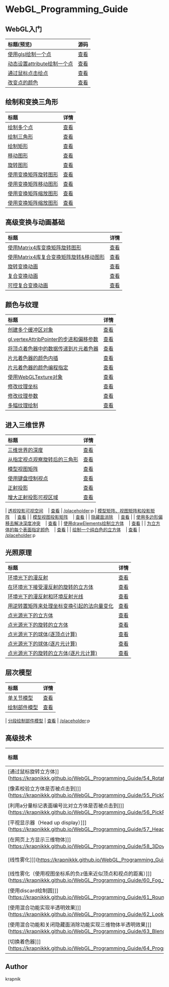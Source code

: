 # WebGL_Programming_Guide


## WebGL入门
| 标题(预览)                                                                                      |                源码                |
| :--------------------- | :---------------------: |
| [使用glsl绘制一个点](https://krapnikkk.github.io/WebGL_Programming_Guide/02_HelloPoint1/)       |  [查看](./02_HelloPoint1/main.js)  |
| [动态设置attribute绘制一个点](https://krapnikkk.github.io/WebGL_Programming_Guide/03_HelloPoint2/)       |  [查看](./03_HelloPoint2/main.js)  |
| [通过鼠标点击绘点](https://krapnikkk.github.io/WebGL_Programming_Guide/04_ClickedPoints/) | [查看](./04_ClickedPoints/main.js) |
| [改变点的颜色](https://krapnikkk.github.io/WebGL_Programming_Guide/05_ColoredPoints/)     | [查看](./05_ColoredPoints/main.js) |

[/placeholder]:p

## 绘制和变换三角形
| 标题                                                                                                     |                     详情                      |
| :------------------------------------------------------------------------------------------------------- | :-------------------------------------------: |
| [绘制多个点](https://krapnikkk.github.io/WebGL_Programming_Guide/06_MultiPoints/)                        |       [查看](./06_MultiPoints/main.js)        |
| [绘制三角形](https://krapnikkk.github.io/WebGL_Programming_Guide/07_HelloTriangle/)                      |      [查看](./07_HelloTriangle/main.js)       |
| [绘制矩形](https://krapnikkk.github.io/WebGL_Programming_Guide/08_HelloRectangle/)                       |      [查看](./08_HelloRectangle/main.js)      |
| [移动图形](https://krapnikkk.github.io/WebGL_Programming_Guide/09_TranslatedTriangle/)                   |    [查看](./09_TranslatedTriangle/main.js)    |
| [旋转图形](https://krapnikkk.github.io/WebGL_Programming_Guide/10_RotatedTriangle/)                      |     [查看](./10_RotatedTriangle/main.js)      |
| [使用变换矩阵旋转图形](https://krapnikkk.github.io/WebGL_Programming_Guide/11_RotatedTriangle_Matrix/)   |  [查看](./11_RotatedTriangle_Matrix/main.js)  |
| [使用变换矩阵移动图形](https://krapnikkk.github.io/WebGL_Programming_Guide/12_TranslateTriangle_Matrix/) | [查看](./12_TranslateTriangle_Matrix/main.js) |
| [使用变换矩阵缩放图形](https://krapnikkk.github.io/WebGL_Programming_Guide/13_ScaledTriangle_Matrix/)    |  [查看](./13_ScaledTriangle_Matrix/main.js)   |
| [使用变换矩阵缩放图形](https://krapnikkk.github.io/WebGL_Programming_Guide/13_ScaledTriangle_Matrix/)    |  [查看](./14_ScaledTriangle_Matrix/main.js)   |

[/placeholder]:p

## 高级变换与动画基础
| 标题                                                                                                                        |                       详情                        |
| :-------------------------------------------------------------------------------------------------------------------------- | :-----------------------------------------------: |
| [使用Matrix4库变换矩阵旋转图形](https://krapnikkk.github.io/WebGL_Programming_Guide/14_RotatedTriangle_Matrix4/)            |   [查看](./14_RotatedTriangle_Matrix4/main.js)    |
| [使用Matrix4库复合变换矩阵旋转&移动图形](https://krapnikkk.github.io/WebGL_Programming_Guide/15_RotatedTranslatedTriangle/) |  [查看](./15_RotatedTranslatedTriangle/main.js)   |
| [旋转变换动画](https://krapnikkk.github.io/WebGL_Programming_Guide/16_RotatingTriangle/)                                    |       [查看](./16_RotatingTriangle/main.js)       |
| [复合变换动画](https://krapnikkk.github.io/WebGL_Programming_Guide/17_RotatingTranslatedTriangle/)                          |  [查看](./17_RotatingTranslatedTriangle/main.js)  |
| [可控复合变换动画](https://krapnikkk.github.io/WebGL_Programming_Guide/18_RotatingTriangle_withButtons/)                    | [查看](./18_RotatingTriangle_withButtons/main.js) |

[/placeholder]:p

## 颜色与纹理
| 标题                                                                                                                               |                        详情                         |
| :--------------------------------------------------------------------------------------------------------------------------------- | :-------------------------------------------------: |
| [创建多个缓冲区对象](https://krapnikkk.github.io/WebGL_Programming_Guide/19_MultiAttributeSize/)                                   |       [查看](./19_MultiAttributeSize/main.js)       |
| [gl.vertexAttribPointer的步进和偏移参数](https://krapnikkk.github.io/WebGL_Programming_Guide/20_MultiAttributeSize_Interleaved/) | [查看](./20_MultiAttributeSize_Interleaved/main.js) |
| [将顶点着色器中的数据传递到片元着色器](https://krapnikkk.github.io/WebGL_Programming_Guide/21_MultiAttributeColor/)                |      [查看](./21_MultiAttributeColor/main.js)       |
| [片元着色器的颜色内插](https://krapnikkk.github.io/WebGL_Programming_Guide/22_ColoredTriangle/)                                    |        [查看](./22_ColoredTriangle/main.js)         |
| [片元着色器的颜色编程指定](https://krapnikkk.github.io/WebGL_Programming_Guide/23_HelloTriangle_FragCoord/)                        |    [查看](./23_HelloTriangle_FragCoord/main.js)     |
| [使用WebGLTexture对象](https://krapnikkk.github.io/WebGL_Programming_Guide/24_TexturedQuad/)                                       |          [查看](./24_TexturedQuad/main.js)          |
| [修改纹理坐标](https://krapnikkk.github.io/WebGL_Programming_Guide/25_TexturedQuad_Repeat/)                                        |      [查看](./25_TexturedQuad_Repeat/main.js)       |
| [修改纹理参数](https://krapnikkk.github.io/WebGL_Programming_Guide/26_TexturedQuad_Clamp_Mirror/)                                  |   [查看](./26_TexturedQuad_Clamp_Mirror/main.js)    |
| [多幅纹理绘制](https://krapnikkk.github.io/WebGL_Programming_Guide/27_MultiTexture/)                                               |          [查看](./27_MultiTexture/main.js)          |

[/placeholder]:p


## 进入三维世界
| 标题                                                                                                                      |                              详情                              |
| :------------------------------------------------------------------------------------------------------------------------ | :------------------------------------------------------------: |
| [三维世界的深度](https://krapnikkk.github.io/WebGL_Programming_Guide/28_LookAtTriangles/)                                 |              [查看](./28_LookAtTriangles/main.js)              |
| [从指定视点观察旋转后的三角形](https://krapnikkk.github.io/WebGL_Programming_Guide/29_LookAtRotatedTriangles/)            |          [查看](./29_LookAtRotatedTriangles/main.js)           |
| [模型视图矩阵](https://krapnikkk.github.io/WebGL_Programming_Guide/30_LookAtRotatedTriangles_mvMatrix/)                   |      [查看](./30_LookAtRotatedTriangles_mvMatrix/main.js)      |
| [使用键盘控制视点](https://krapnikkk.github.io/WebGL_Programming_Guide/31_LookAtRotatedTrianglesWithKeys/)                |      [查看](./31_LookAtRotatedTrianglesWithKeys/main.js)       |
| [正射投影](https://krapnikkk.github.io/WebGL_Programming_Guide/32_orthoView/)                                             |                 [查看](./32_orthoView/main.js)                 |
| [增大正射投影可视区域](https://krapnikkk.github.io/WebGL_Programming_Guide/33_LookAtRotatedTrianglesWithKeys_ViewVolume/) | [查看](./33_LookAtRotatedTrianglesWithKeys_ViewVolume/main.js) |
[/placeholder]:p
| [透视投影可视空间](https://krapnikkk.github.io/WebGL_Programming_Guide/34_PerspectiveView/)    | [查看](./34_PerspectiveView/main.js) |
[/placeholder]:p
| [模型矩阵、视图矩阵和投影矩阵](https://krapnikkk.github.io/WebGL_Programming_Guide/35_PerspectiveView_mvp/)    | [查看](./35_PerspectiveView_mvp/main.js) |
| [模型视图投影矩阵](https://krapnikkk.github.io/WebGL_Programming_Guide/36_PerspectiveView_mvpMatrix/)    | [查看](./36_PerspectiveView_mvpMatrix/main.js) |
| [隐藏面消除](https://krapnikkk.github.io/WebGL_Programming_Guide/37_DepthBuffer/)    | [查看](./37_DepthBuffer/main.js) |
| [使用多边形偏移去解决深度冲突](https://krapnikkk.github.io/WebGL_Programming_Guide/38_Zfighting/)    | [查看](./38_Zfighting/main.js) |
| [使用drawElements绘制立方体](https://krapnikkk.github.io/WebGL_Programming_Guide/39_HelloCube/)    | [查看](./39_HelloCube/main.js) |
| [为立方体的每个表面指定颜色](https://krapnikkk.github.io/WebGL_Programming_Guide/40_ColoredCube/)    | [查看](./40_ColoredCube/main.js) |
| [绘制一个纯白色的立方体](https://krapnikkk.github.io/WebGL_Programming_Guide/41_ColoredCube_singleColor/)    | [查看](./41_ColoredCube_singleColor/main.js) |
[/placeholder]:p

## 光照原理
| 标题                                                                                                                        |                       详情                        |
| :-------------------------------------------------------------------------------------------------------------------------- | :-----------------------------------------------: |
| [环境光下的漫反射](https://krapnikkk.github.io/WebGL_Programming_Guide/42_LightedCube/)            |   [查看](./42_LightedCube/main.js)    |
| [在环境光下接受漫反射的旋转的立方体](https://krapnikkk.github.io/WebGL_Programming_Guide/43_LightedCube_animation/)            |   [查看](./43_LightedCube_animation/main.js)    |
| [环境光下的漫反射和环境反射光线](https://krapnikkk.github.io/WebGL_Programming_Guide/44_LightedCube_ambient/)            |   [查看](./44_LightedCube_ambient/main.js)    |
| [用逆转置矩阵来处理坐标变换引起的法向量变化](https://krapnikkk.github.io/WebGL_Programming_Guide/45_LightedTranslatedRotatedCube/)            |   [查看](./45_LightedTranslatedRotatedCube/main.js)    |
| [点光源光下的立方体](https://krapnikkk.github.io/WebGL_Programming_Guide/46_PointLightedCube/)            |   [查看](./46_PointLightedCube/main.js)    |
| [点光源光下的旋转的立方体](https://krapnikkk.github.io/WebGL_Programming_Guide/47_PointLightedCube_animation/)            |   [查看](./47_PointLightedCube_animation/main.js)    |
| [点光源光下的球体(逐顶点计算)](https://krapnikkk.github.io/WebGL_Programming_Guide/48_PointLightedSphere/)            |   [查看](./48_PointLightedSphere/main.js)    |
| [点光源光下的球体(逐片元计算)](https://krapnikkk.github.io/WebGL_Programming_Guide/49_PointLightedSphere_perFragment/)            |   [查看](./49_PointLightedSphere_perFragment/main.js)    |
| [点光源光下的旋转的立方体(逐片元计算)](https://krapnikkk.github.io/WebGL_Programming_Guide/50_PointLightedCube_perFragment/)            |   [查看](./50_PointLightedCube_perFragment/main.js)    |
[/placeholder]:p

## 层次模型
| 标题                                                                                                                        |                       详情                        |
| :-------------------------------------------------------------------------------------------------------------------------- | :-----------------------------------------------: |
| [单关节模型](https://krapnikkk.github.io/WebGL_Programming_Guide/51_JointMode/)            |   [查看](./51_JointMode/main.js)    |
| [绘制部件模型](https://krapnikkk.github.io/WebGL_Programming_Guide/52_MultiJointMode/)            |   [查看](./52_MultiJointMode/main.js)    |
[/placeholder]:p
| [分段绘制部件模型](https://krapnikkk.github.io/WebGL_Programming_Guide/53_MultiJointModel_segment/)            |   [查看](./53_MultiJointModel_segment/main.js)    |
[/placeholder]:p

## 高级技术
| 标题                                                                                                                        |                       详情                        |
| :-------------------------------------------------------------------------------------------------------------------------- | :-----------------------------------------------: |
| [通过鼠标旋转立方体]](https://krapnikkk.github.io/WebGL_Programming_Guide/54_RotateObject/)            |   [查看](./54_RotateObject/main.js)    |
| [像素校验立方体是否被点击到]]](https://krapnikkk.github.io/WebGL_Programming_Guide/55_PickObject/)            |   [查看](./55_PickObject/main.js)    |
| [利用a分量标记表面编号比对立方体是否被点击到]]](https://krapnikkk.github.io/WebGL_Programming_Guide/56_PickFace/)            |   [查看](./56_PickFace/main.js)    |
| [平视显示器（Head up display）]]](https://krapnikkk.github.io/WebGL_Programming_Guide/57_HeadUpDisplay/)            |   [查看](./57_HeadUpDisplay/main.js)    |
| [在网页上方显示三维物体]]](https://krapnikkk.github.io/WebGL_Programming_Guide/58_3DoverWeb/)            |   [查看](./58_3DoverWeb/main.js)    |
| [线性雾化]]](https://krapnikkk.github.io/WebGL_Programming_Guide/59_Fog/)            |   [查看](./59_Fog/main.js)    |
| [线性雾化（使用视图坐标系的负z值来近似顶点和视点的距离）]]](https://krapnikkk.github.io/WebGL_Programming_Guide/60_Fog_w/)            |   [查看](./60_Fog_w/main.js)    |
| [使用discard绘制圆]]](https://krapnikkk.github.io/WebGL_Programming_Guide/61_RoundPoint/)            |   [查看](./61_RoundPoint/main.js)    |
| [使用混合功能实现半透明效果]]](https://krapnikkk.github.io/WebGL_Programming_Guide/62_LookAtBlendedTriangles/)            |   [查看](./62_LookAtBlendedTriangles/main.js)    |
| [使用混合功能和关闭隐藏面消除功能实现三维物体半透明效果]]](https://krapnikkk.github.io/WebGL_Programming_Guide/63_BlendedCube/)            |   [查看](./63_BlendedCube/main.js)    |
| [切换着色器]]](https://krapnikkk.github.io/WebGL_Programming_Guide/64_ProgramObject/)            |   [查看](./64_ProgramObject/main.js)    |
## Author
krapnik

